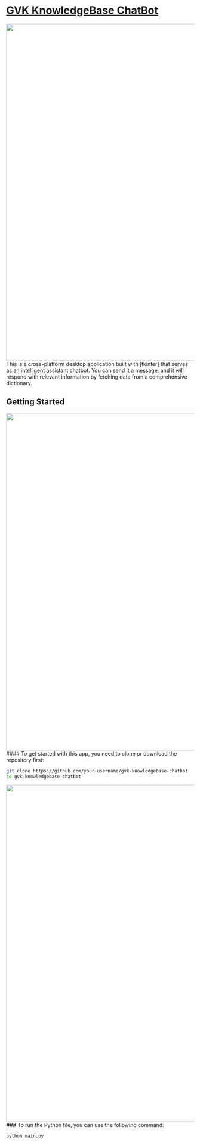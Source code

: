 # [GVK KnowledgeBase ChatBot ]()
<img src="https://user-images.githubusercontent.com/74038190/212284100-561aa473-3905-4a80-b561-0d28506553ee.gif" width="900">
This is a cross-platform desktop application built with [tkinter] that serves as an intelligent assistant chatbot. You can send it a message, and it will respond with relevant information by fetching data from a comprehensive dictionary.

## Getting Started
<img src="https://user-images.githubusercontent.com/74038190/212284100-561aa473-3905-4a80-b561-0d28506553ee.gif" width="900">
#### To get started with this app, you need to clone or download the repository first:

```bash
git clone https://github.com/your-username/gvk-knowledgebase-chatbot
cd gvk-knowledgebase-chatbot
```
<img src="https://user-images.githubusercontent.com/74038190/212284100-561aa473-3905-4a80-b561-0d28506553ee.gif" width="900">
### To run the Python file, you can use the following command:

```bash
python main.py
